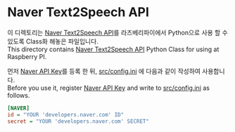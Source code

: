 Naver Text2Speech API
===============================================================================

이 디렉토리는 [Naver Text2Speech API](https://developers.naver.com/products/clova/tts/)를 라즈베리파이에서 Python으로 사용 할 수 있도록 Class화 해놓은 파일입니다.<br>
This directory contains [Naver Text2Speech API](https://developers.naver.com/products/clova/tts/) Python Class for using at Raspberry PI.<br>

먼저 [Naver API Key](https://developers.naver.com/main/)를 등록 한 뒤, 
[src/config.ini](https://github.com/CNUPiedPiper/HARU/blob/master/src/config.ini) 에 다음과 같이 작성하여 사용합니다.<br>
Before you use it, register [Naver API Key](https://developers.naver.com/main/) and write to [src/config.ini](https://github.com/CNUPiedPiper/HARU/blob/master/src/config.ini) as follows.

``` ini
[NAVER]
id = "YOUR 'developers.naver.com' ID" 
secret = "YOUR 'developers.naver.com' SECRET" 
```
